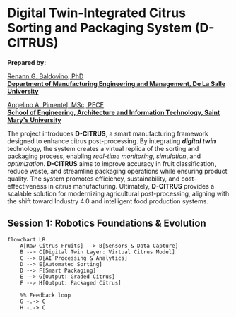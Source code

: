 # Digital Twin-Integrated Citrus Sorting and Packaging System (D-CITRUS)

**Prepared by:**  

[Renann G. Baldovino, PhD](https://www.dlsu.edu.ph/colleges/gcoe/academic-departments/manufacturing-engineering-management/faculty-profile/renann-baldovino/)  
**[Department of Manufacturing Engineering and Management, De La Salle University](https://www.dlsu.edu.ph/colleges/gcoe/academic-departments/manufacturing-engineering-management/)**  

[Angelino A. Pimentel, MSc, PECE](https://scholar.google.com/citations?user=rPcj5CMAAAAJ&hl=en)  
**[School of Engineering, Architecture and Information Technology, Saint Mary's University](https://smu.edu.ph/academics/school-of-engineering-architecture-and-information-technology/)**

The project introduces **D-CITRUS**, a smart manufacturing framework designed to enhance citrus post-processing. By integrating **_digital twin_** technology, the system creates a virtual replica of the sorting and packaging process, enabling _real-time monitoring_, _simulation_, and _optimization_. **D-CITRUS** aims to improve accuracy in fruit classification, reduce waste, and streamline packaging operations while ensuring product quality. The system promotes efficiency, sustainability, and cost-effectiveness in citrus manufacturing. Ultimately, **D-CITRUS** provides a scalable solution for modernizing agricultural post-processing, aligning with the shift toward Industry 4.0 and intelligent food production systems.

## Session 1: Robotics Foundations & Evolution
```mermaid
flowchart LR
    A[Raw Citrus Fruits] --> B[Sensors & Data Capture]
    B --> C[Digital Twin Layer: Virtual Citrus Model]
    C --> D[AI Processing & Analytics]
    D --> E[Automated Sorting]
    D --> F[Smart Packaging]
    E --> G[Output: Graded Citrus]
    F --> H[Output: Packaged Citrus]

    %% Feedback loop
    G -.-> C
    H -.-> C

